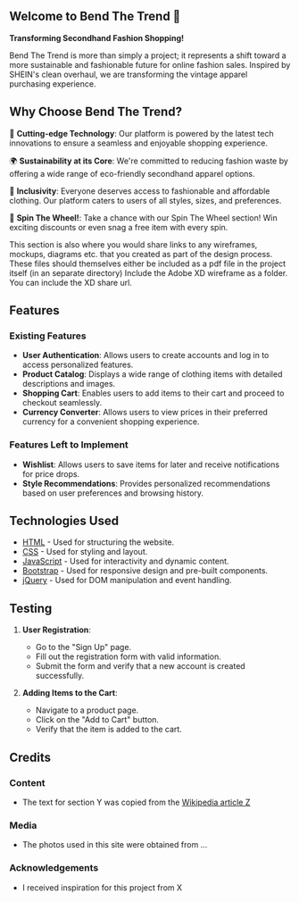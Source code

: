 ## Welcome to Bend The Trend 🔄

**Transforming Secondhand Fashion Shopping!**

Bend The Trend is more than simply a project; it represents a shift toward a more sustainable and fashionable future for online fashion sales. Inspired by SHEIN's clean overhaul, we are transforming the vintage apparel purchasing experience.
 
## Why Choose Bend The Trend?

🌟 **Cutting-edge Technology**: Our platform is powered by the latest tech innovations to ensure a seamless and enjoyable shopping experience.

🌍 **Sustainability at its Core**: We're committed to reducing fashion waste by offering a wide range of eco-friendly secondhand apparel options.

🤝 **Inclusivity**: Everyone deserves access to fashionable and affordable clothing. Our platform caters to users of all styles, sizes, and preferences.

🎉 **Spin The Wheel!**: Take a chance with our Spin The Wheel section! Win exciting discounts or even snag a free item with every spin.

This section is also where you would share links to any wireframes, mockups, diagrams etc. that you created as part of the design process. 
These files should themselves either be included as a pdf file in the project itself (in an separate directory)
Include the Adobe XD wireframe as a folder. You can include the XD share url. 

## Features
 <!-- Different parts and features of this project-->
### Existing Features
- **User Authentication**: Allows users to create accounts and log in to access personalized features.
- **Product Catalog**: Displays a wide range of clothing items with detailed descriptions and images.
- **Shopping Cart**: Enables users to add items to their cart and proceed to checkout seamlessly.
- **Currency Converter**: Allows users to view prices in their preferred currency for a convenient shopping experience.

### Features Left to Implement
- **Wishlist**: Allows users to save items for later and receive notifications for price drops.
- **Style Recommendations**: Provides personalized recommendations based on user preferences and browsing history.

## Technologies Used

- [HTML](https://developer.mozilla.org/en-US/docs/Web/HTML) - Used for structuring the website.
- [CSS](https://developer.mozilla.org/en-US/docs/Web/CSS) - Used for styling and layout.
- [JavaScript](https://developer.mozilla.org/en-US/docs/Web/JavaScript) - Used for interactivity and dynamic content.
- [Bootstrap](https://getbootstrap.com) - Used for responsive design and pre-built components.
- [jQuery](https://jquery.com) - Used for DOM manipulation and event handling.


## Testing

1. **User Registration**:
    - Go to the "Sign Up" page.
    - Fill out the registration form with valid information.
    - Submit the form and verify that a new account is created successfully.
    
2. **Adding Items to the Cart**:
    - Navigate to a product page.
    - Click on the "Add to Cart" button.
    - Verify that the item is added to the cart.

## Credits

### Content
- The text for section Y was copied from the [Wikipedia article Z](https://en.wikipedia.org/wiki/Z)

### Media
- The photos used in this site were obtained from ...

### Acknowledgements

- I received inspiration for this project from X